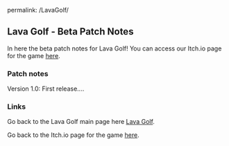 permalink: /LavaGolf/
## Lava Golf - Beta Patch Notes

In here the beta patch notes for Lava Golf!
You can access our Itch.io page for the game [here](https://artanisx.itch.io/lava-golf).


### Patch notes

Version 1.0:
First release....

### Links

 Go back to the Lava Golf main page here [Lava Golf](https://artanisx.github.io/LavaGolf).
 
 Go back to the Itch.io page for the game [here](https://artanisx.itch.io/lava-golf).